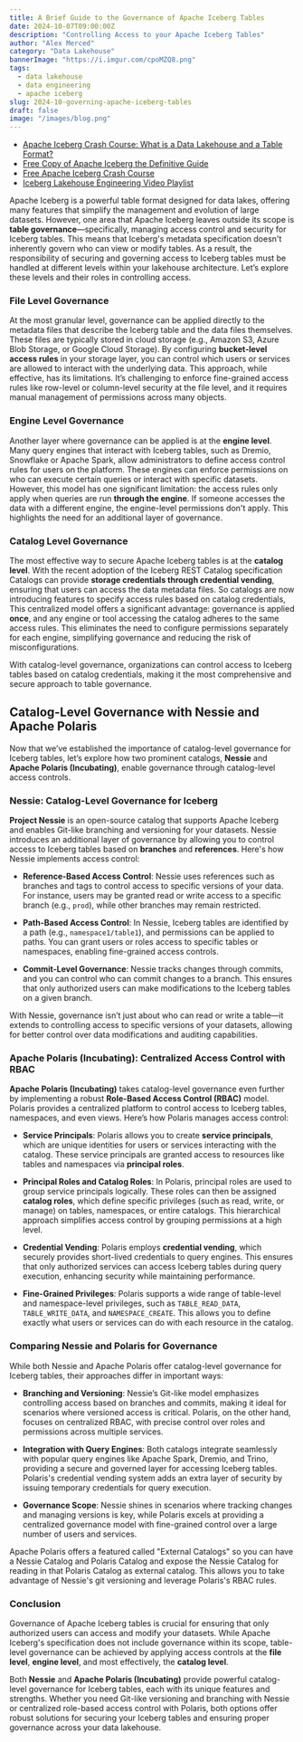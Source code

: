 ```yaml
---
title: A Brief Guide to the Governance of Apache Iceberg Tables
date: 2024-10-07T09:00:00Z
description: "Controlling Access to your Apache Iceberg Tables"
author: "Alex Merced"
category: "Data Lakehouse"
bannerImage: "https://i.imgur.com/cpoMZQ8.png"
tags:
  - data lakehouse
  - data engineering
  - apache iceberg
slug: 2024-10-governing-apache-iceberg-tables
draft: false
image: "/images/blog.png"
---
```


- [Apache Iceberg Crash Course: What is a Data Lakehouse and a Table Format?](https://www.dremio.com/blog/apache-iceberg-crash-course-what-is-a-data-lakehouse-and-a-table-format/?utm_source=ev_external_blog&utm_medium=influencer&utm_campaign=iceberggov&utm_content=alexmerced&utm_term=external_blog)
- [Free Copy of Apache Iceberg the Definitive Guide](https://hello.dremio.com/wp-apache-iceberg-the-definitive-guide-reg.html?utm_source=alexmerced&utm_medium=external_blog&utm_campaign=iceberggov)
- [Free Apache Iceberg Crash Course](https://hello.dremio.com/webcast-an-apache-iceberg-lakehouse-crash-course-reg.html?utm_source=alexmerced&utm_medium=external_blog&utm_campaign=iceberggov)
- [Iceberg Lakehouse Engineering Video Playlist](https://www.youtube.com/watch?v=SIriNcVIGJQ&list=PLsLAVBjQJO0p0Yq1fLkoHvt2lEJj5pcYe) 

Apache Iceberg is a powerful table format designed for data lakes, offering many features that simplify the management and evolution of large datasets. However, one area that Apache Iceberg leaves outside its scope is **table governance**—specifically, managing access control and security for Iceberg tables. This means that Iceberg's metadata specification doesn't inherently govern who can view or modify tables. As a result, the responsibility of securing and governing access to Iceberg tables must be handled at different levels within your lakehouse architecture. Let’s explore these levels and their roles in controlling access.

### File Level Governance

At the most granular level, governance can be applied directly to the metadata files that describe the Iceberg table and the data files themselves. These files are typically stored in cloud storage (e.g., Amazon S3, Azure Blob Storage, or Google Cloud Storage). By configuring **bucket-level access rules** in your storage layer, you can control which users or services are allowed to interact with the underlying data. This approach, while effective, has its limitations. It’s challenging to enforce fine-grained access rules like row-level or column-level security at the file level, and it requires manual management of permissions across many objects.

### Engine Level Governance

Another layer where governance can be applied is at the **engine level**. Many query engines that interact with Iceberg tables, such as Dremio, Snowflake or Apache Spark, allow administrators to define access control rules for users on the platform. These engines can enforce permissions on who can execute certain queries or interact with specific datasets. However, this model has one significant limitation: the access rules only apply when queries are run **through the engine**. If someone accesses the data with a different engine, the engine-level permissions don't apply. This highlights the need for an additional layer of governance.

### Catalog Level Governance

The most effective way to secure Apache Iceberg tables is at the **catalog level**. With the recent adoption of the Iceberg REST Catalog specification  Catalogs can provide **storage credentials through credential vending**, ensuring that users can access the data metadata files. So catalogs are now introducing features to specify access rules based on catalog credentials, This centralized model offers a significant advantage: governance is applied **once**, and any engine or tool accessing the catalog adheres to the same access rules. This eliminates the need to configure permissions separately for each engine, simplifying governance and reducing the risk of misconfigurations.

With catalog-level governance, organizations can control access to Iceberg tables based on catalog credentials, making it the most comprehensive and secure approach to table governance.

## Catalog-Level Governance with Nessie and Apache Polaris

Now that we’ve established the importance of catalog-level governance for Iceberg tables, let’s explore how two prominent catalogs, **Nessie** and **Apache Polaris (Incubating)**, enable governance through catalog-level access controls.

### Nessie: Catalog-Level Governance for Iceberg

**Project Nessie** is an open-source catalog that supports Apache Iceberg and enables Git-like branching and versioning for your datasets. Nessie introduces an additional layer of governance by allowing you to control access to Iceberg tables based on **branches** and **references**. Here's how Nessie implements access control:

- **Reference-Based Access Control**: Nessie uses references such as branches and tags to control access to specific versions of your data. For instance, users may be granted read or write access to a specific branch (e.g., `prod`), while other branches may remain restricted.
  
- **Path-Based Access Control**: In Nessie, Iceberg tables are identified by a path (e.g., `namespace1/table1`), and permissions can be applied to paths. You can grant users or roles access to specific tables or namespaces, enabling fine-grained access controls.

- **Commit-Level Governance**: Nessie tracks changes through commits, and you can control who can commit changes to a branch. This ensures that only authorized users can make modifications to the Iceberg tables on a given branch.

With Nessie, governance isn’t just about who can read or write a table—it extends to controlling access to specific versions of your datasets, allowing for better control over data modifications and auditing capabilities.

### Apache Polaris (Incubating): Centralized Access Control with RBAC

**Apache Polaris (Incubating)** takes catalog-level governance even further by implementing a robust **Role-Based Access Control (RBAC)** model. Polaris provides a centralized platform to control access to Iceberg tables, namespaces, and even views. Here’s how Polaris manages access control:

- **Service Principals**: Polaris allows you to create **service principals**, which are unique identities for users or services interacting with the catalog. These service principals are granted access to resources like tables and namespaces via **principal roles**.

- **Principal Roles and Catalog Roles**: In Polaris, principal roles are used to group service principals logically. These roles can then be assigned **catalog roles**, which define specific privileges (such as read, write, or manage) on tables, namespaces, or entire catalogs. This hierarchical approach simplifies access control by grouping permissions at a high level.

- **Credential Vending**: Polaris employs **credential vending**, which securely provides short-lived credentials to query engines. This ensures that only authorized services can access Iceberg tables during query execution, enhancing security while maintaining performance.

- **Fine-Grained Privileges**: Polaris supports a wide range of table-level and namespace-level privileges, such as `TABLE_READ_DATA`, `TABLE_WRITE_DATA`, and `NAMESPACE_CREATE`. This allows you to define exactly what users or services can do with each resource in the catalog.

### Comparing Nessie and Polaris for Governance

While both Nessie and Apache Polaris offer catalog-level governance for Iceberg tables, their approaches differ in important ways:

- **Branching and Versioning**: Nessie’s Git-like model emphasizes controlling access based on branches and commits, making it ideal for scenarios where versioned access is critical. Polaris, on the other hand, focuses on centralized RBAC, with precise control over roles and permissions across multiple services.
  
- **Integration with Query Engines**: Both catalogs integrate seamlessly with popular query engines like Apache Spark, Dremio, and Trino, providing a secure and governed layer for accessing Iceberg tables. Polaris's credential vending system adds an extra layer of security by issuing temporary credentials for query execution.

- **Governance Scope**: Nessie shines in scenarios where tracking changes and managing versions is key, while Polaris excels at providing a centralized governance model with fine-grained control over a large number of users and services.

Apache Polaris offers a featured called "External Catalogs" so you can have a Nessie Catalog and Polaris Catalog and expose the Nessie Catalog for reading in that Polaris Catalog as external catalog. This allows you to take advantage of Nessie's git versioning and leverage Polaris's RBAC rules.

### Conclusion

Governance of Apache Iceberg tables is crucial for ensuring that only authorized users can access and modify your datasets. While Apache Iceberg's specification does not include governance within its scope, table-level governance can be achieved by applying access controls at the **file level**, **engine level**, and most effectively, the **catalog level**.

Both **Nessie** and **Apache Polaris (Incubating)** provide powerful catalog-level governance for Iceberg tables, each with its unique features and strengths. Whether you need Git-like versioning and branching with Nessie or centralized role-based access control with Polaris, both options offer robust solutions for securing your Iceberg tables and ensuring proper governance across your data lakehouse.



